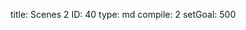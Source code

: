 title:          Scenes 2
ID:             40
type:           md
compile:        2
setGoal:        500


